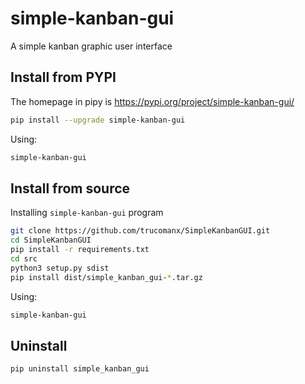 # simple-kanban-gui

A simple kanban graphic user interface

## Install from PYPI

The homepage in pipy is https://pypi.org/project/simple-kanban-gui/

```bash
pip install --upgrade simple-kanban-gui
```

Using:

```bash
simple-kanban-gui
```

## Install from source
Installing `simple-kanban-gui` program

```bash
git clone https://github.com/trucomanx/SimpleKanbanGUI.git
cd SimpleKanbanGUI
pip install -r requirements.txt
cd src
python3 setup.py sdist
pip install dist/simple_kanban_gui-*.tar.gz
```
Using:

```bash
simple-kanban-gui
```

## Uninstall

```bash
pip uninstall simple_kanban_gui
```
